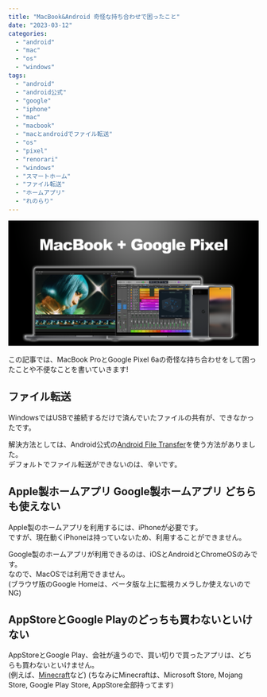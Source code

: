 ```yaml
---
title: "MacBook&Android 奇怪な持ち合わせで困ったこと"
date: "2023-03-12"
categories: 
  - "android"
  - "mac"
  - "os"
  - "windows"
tags: 
  - "android"
  - "android公式"
  - "google"
  - "iphone"
  - "mac"
  - "macbook"
  - "macとandroidでファイル転送"
  - "os"
  - "pixel"
  - "renorari"
  - "windows"
  - "スマートホーム"
  - "ファイル転送"
  - "ホームアプリ"
  - "れのらり"
---
```


![OGP](images/ogp.png)

この記事では、MacBook ProとGoogle Pixel 6aの奇怪な持ち合わせをして困ったことや不便なことを書いていきます!

## ファイル転送

WindowsではUSBで接続するだけで済んでいたファイルの共有が、できなかったです。

解決方法としては、Android公式の[Android File Transfer](https://www.android.com/filetransfer/)を使う方法がありました。  
デフォルトでファイル転送ができないのは、辛いです。

## Apple製ホームアプリ Google製ホームアプリ どちらも使えない

Apple製のホームアプリを利用するには、iPhoneが必要です。  
ですが、現在動くiPhoneは持っていないため、利用することができません。

Google製のホームアプリが利用できるのは、iOSとAndroidとChromeOSのみです。  
なので、MacOSでは利用できません。  
(ブラウザ版のGoogle Homeは、ベータ版な上に監視カメラしか使えないのでNG)

## AppStoreとGoogle Playのどっちも買わないといけない

AppStoreとGoogle Play、会社が違うので、買い切りで買ったアプリは、どちらも買わないといけません。  
(例えば、[Minecraft](https://www.minecraft.net/ja-jp/)など)
(ちなみにMinecraftは、Microsoft Store, Mojang Store, Google Play Store, AppStore全部持ってます)